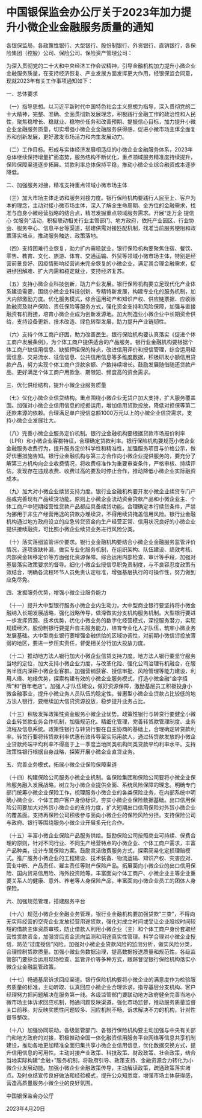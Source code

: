 # 中国银保监会办公厅关于2023年加力提升小微企业金融服务质量的通知

各银保监局，各政策性银行、大型银行、股份制银行、外资银行、直销银行，各保险集团（控股）公司、保险公司、保险资产管理公司：

为深入贯彻党的二十大和中央经济工作会议精神，引导金融机构加力提升小微企业金融服务质量，在支持经济恢复、产业发展方面发挥更大作用，经银保监会同意，现就2023年有关工作事项通知如下：

一、总体要求

（一）指导思想。以习近平新时代中国特色社会主义思想为指导，深入贯彻党的二十大精神，完整、准确、全面贯彻新发展理念，积极践行金融工作的政治性和人民性，聚焦稳增长、稳就业、稳物价任务和改善预期、提振信心目标，加力提升小微企业金融服务质量，切实增强小微企业金融服务获得感，促进小微市场主体全面复苏和创新发展，更好激发市场活力和内生发展动力。

（二）工作目标。形成与实体经济发展相适应的小微企业金融服务体系，2023年总体继续保持增量扩面态势，服务结构不断优化，重点领域服务精准度持续提升，保险保障渠道逐步拓展。贷款利率总体保持平稳，推动小微企业综合融资成本逐步降低。

二、加强服务对接，精准支持重点领域小微市场主体

（三）加大市场主体走访和服务对接力度。银行保险机构要践行人民至上、客户为本的理念，主动对接小微市场主体，深入了解全生命周期、全方位的金融需求，找准与自身小微经营战略的结合点，精准发掘重点领域服务需求。开展“走万企
提信心
优服务”活动，积极联动相关行业主管部门、地方政府，依托产业园区、行业协会、服务中心、信息平台等渠道，搭建供需对接匹配机制，找准当前服务梗阻和政策落实堵点，推动服务触达、政策落地。

（四）支持困难行业恢复，助力扩内需稳就业。银行保险机构要聚焦住宿、餐饮、零售、教育、文化、旅游、体育、交通运输、外贸等领域小微市场主体，特别是经营前景良好、因疫情影响经营尚未完全恢复的小微企业，满足其合理金融需求，促进纾困解难、扩大内需和稳定就业，支持经济复苏。

（五）支持小微企业科技创新，助力产业发展。银行保险机构要立足现代化产业体系建设需要，围绕小微企业科技创新、专精特新发展，构建专业化的服务机制，加大内部激励力度。优化服务模式，综合运用动产和知识产权、供应链票据、应收账款融资及财产保险、责任保险等服务方式，强化资金支持和风险保障，加强与直接融资有机衔接，培育小微企业成为创新发源地。加大制造业小微企业中长期资金供给，支持设备更新、技术改造、绿色转型发展，助力提升产业链韧性。

（六）支持个体工商户纾困，助力改善民生。银行保险机构要认真落实《促进个体工商户发展条例》，为个体工商户提供适合的产品服务。银行业金融机构要根据个体工商户缺信用信息、缺抵押担保的特点，改进信用评价和授信管理，综合运用经营信息、交易流水、征信信息、公共信用信息等多维度数据，积极研发小额信用贷款产品，努力实现个体工商户贷款余额、户数持续增长。鼓励发展随借随还贷款产品，更好满足个体工商户用款急、期限短、频度高的资金需求。

三、优化供给结构，提升小微企业服务质量

（七）优化小微企业信贷结构。重点围绕小微企业无贷户加大支持，扩大服务覆盖面。加强对小微企业信用信息的挖掘运用，增加信用贷款投放，降低对担保等第二还款来源的依赖。合理满足单户授信总额1000万元以上的小微企业信贷需求，支持小微企业发展壮大。

（八）完善小微企业服务定价机制。银行业金融机构要根据贷款市场报价利率（LPR）和小微企业客群特征，合理确定贷款利率。银行保险机构要规范小微企业金融服务收费行为，提升服务定价科学性和精准性，加强服务项目与价格公示，做好优惠措施告知。银行业金融机构与第三方合作向小微企业提供服务的，要充分了解第三方机构向企业收费情况，将收费标准作为重要审查条件，严格审核、持续评估，发现存在违规收费、收费过高的要及时停止合作，推动降低小微企业实际融资成本。

（九）加大对小微企业续贷支持力度。银行业金融机构要开发小微企业续贷专门产品或完善现有产品续贷功能，原则上小微企业流动资金贷款产品和小微企业主、个体工商户中短期经营性贷款产品都应具备续贷功能。合理确定本行续贷条件，严禁为挪用于非生产经营用途的贷款办理续贷，不得用续贷掩盖信用风险。银行业金融机构通过地方政府设立的应急转贷资金向生产经营正常、信用状况良好的小微企业提供接续融资，可比照小微企业续贷业务进行风险分类。

（十）落实落细监管评价要求。银行业金融机构要结合小微企业金融服务监管评价情况，逐项查缺补漏，做实专业化服务机制，在组织架构、队伍建设、绩效考核、内部资金转移定价等方面强化资源保障。综合运用内部检查、审计等手段，加强对基层落实政策要求的督导。细化小微企业授信尽职免责制度，与不良容忍度政策有效结合，明确各流程环节人员免责认定标准，增强基层执行的可操作性，努力做到应免尽免。

四、发掘服务优势，增强小微企业服务能力

（十一）提升大中型银行服务小微企业内生动力。大中型商业银行要坚持将小微金融纳入长期发展战略，强化战略传导，做深做实分支机构服务机制。大型银行要进一步发挥资源、技术优势，优化小微业务的数字化经营模式，深挖服务潜力，实现规模经济。股份制银行要提升自主服务能力，培育专业化人才队伍，筑牢小微业务发展基础。大中型商业银行要增强金融供给的区域协调性，对前期小微信贷投放薄弱的地区，要进一步压实责任，督促相关分行加大投放力度。

（十二）推动地方法人银行加大小微企业信贷支持力度。地方法人银行要坚守服务当地的定位，加大支持小微企业力度，与改革化险、强化公司治理有机融合，在服务半径内深耕小微企业客群。加强营销获客、授信审批、风险管理等能力建设，利用人缘、地缘优势，探索构建有效的小微企业服务模式，打造小微金融“金字招牌”和“百年老店”。加强人才队伍建设，做好资源保障，激励基层员工积极投身小微金融事业，提升小微业务人员队伍的稳定性。普惠型小微企业贷款占比较低的地方法人银行，要继续加大信贷资源投放，稳步提升业务占比。

（十三）积极发挥政策性资金服务小微企业优势。政策性银行与转贷行要健全小微企业转贷款业务合作机制，加强规范化、精细化管理，完善转贷款管理制度、业务流程及信息系统。政策性银行与转贷行要在自主协商的基础上，合理确定转贷款利率。转贷行要将转贷款利率优惠有效传导至实际用款人，通过转贷款发放的小微企业贷款终端平均利率不得高于上一季度当地同类机构同类贷款平均利率水平。支持政策性银行根据自身战略，探索开展小微企业直贷业务。

五、完善业务模式，拓展小微企业保险保障渠道

（十四）构建保险公司服务小微企业机制。各保险集团和保险公司要将小微企业保险服务融入发展战略，树立为小微企业提供全面、系统风险保障的理念。明确专门部门统筹小微企业保险工作，梳理服务小微企业的各类保险业务，在内部系统中明确小微企业、个体工商户客户身份标识，夯实小微企业保险数据基础。出口信用保险公司要加大对外贸小微企业的支持力度，扩大短期出口信用保险对外贸小微企业的覆盖面。支持再保险公司积极参与面向小微企业的保险风险分担。支持保险公司与政府、银行等围绕服务小微企业开展多元化合作。

（十五）丰富小微企业保险产品服务供给。鼓励保险公司按照商业可持续、保费合理的原则，针对不同行业、不同生产经营特点的小微企业、个体工商户需求，丰富产品种类，设计专属保险方案。鼓励灵活缴费服务方式，探索简易化定损理赔模式。推广服务小微企业的工程建设、技术装备、物流运输、知识产权、灾害应对、营业中断、产品责任、雇主责任等财产保险产品。拓展面向小微企业的出口信用保险、国内贸易信用险、海外投资险等。丰富面向个体工商户、小微企业主等企业重要关系人的健康、意外、养老等人身保险产品。丰富面向小微企业员工的团体人身保险。

六、加强规范管理，搭建服务平台

（十六）规范小微企业金融业务管理。银行业金融机构要加强贷款“三查”，不得向无实际经营的空壳企业发放经营用途贷款，强化对成立时间或受让企业股权时间较短的借款主体资质审核，防止借款人利用小微企业（主）和个体工商户身份套取经营性贷款资金，加强贷后资金流向监测和用途真实性管理。科学合理对小微企业授信，防范“过度授信”风险。加强对小微企业贷款风险的监测分析，做实风险分类，合理控制贷款质量。加强小微业务数据治理，提高数据报送质量和规范性。各级监管部门要综合运用现场检查、监管评价等多种方式，跟踪督促银行保险机构落实小微企业金融监管政策。

（十七）畅通基层诉求回应渠道。银行保险机构要将小微企业的满意度作为检验服务质量的标准，主动听取、认真回应小微企业合理诉求，指导基层分支机构、客户经理努力把问题解决在服务第一线。各级监管部门要联动地方政府健全完善当地小微市场主体诉求回应机制，畅通问题反映渠道，强化市场监督，推动服务质量监督关口前移。对反映实质性问题较多、回应机制不畅、诉求解决不力的机构，针对性督导整改。

（十八）加强协同联动。各级监管部门、各银行保险机构要主动加强与中央有关部门和地方政府的对接，积极推动全国一体化融资信用服务平台网络等信息共享机制建设，推动各地更加精准全面归集共享小微企业信用信息，优化数据交换方式，提升信用信息的可用性。主动对接产业政策、科技政策、财政政策、社会政策，结合当地实际构建“金融+”服务机制，将政府引导、政策支持、金融资源合力转化为小微企业发展动能。加强小微企业金融政策传导，主动解读政策，疏通政策落实堵点。及时总结宣传良好做法和经验模式，提升公众知悉度，增强市场主体获得感，营造高质量服务小微企业的良好氛围。

中国银保监会办公厅

2023年4月20日

